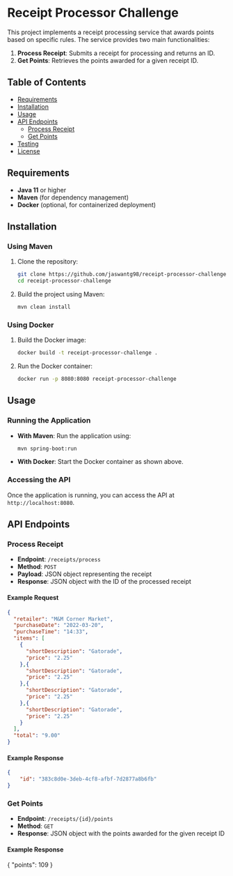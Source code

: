 # Receipt Processor Challenge

This project implements a receipt processing service that awards points based on specific rules. The service provides two main functionalities:

1. **Process Receipt**: Submits a receipt for processing and returns an ID.
2. **Get Points**: Retrieves the points awarded for a given receipt ID.

## Table of Contents
- [Requirements](#requirements)
- [Installation](#installation)
- [Usage](#usage)
- [API Endpoints](#api-endpoints)
  - [Process Receipt](#process-receipt)
  - [Get Points](#get-points)
- [Testing](#testing)
- [License](#license)

## Requirements
- **Java 11** or higher
- **Maven** (for dependency management)
- **Docker** (optional, for containerized deployment)

## Installation

### Using Maven
1. Clone the repository:
    ```bash
    git clone https://github.com/jaswantg98/receipt-processor-challenge.git
    cd receipt-processor-challenge
    ```

2. Build the project using Maven:
    ```bash
    mvn clean install
    ```

### Using Docker
1. Build the Docker image:
    ```bash
    docker build -t receipt-processor-challenge .
    ```

2. Run the Docker container:
    ```bash
    docker run -p 8080:8080 receipt-processor-challenge
    ```

## Usage

### Running the Application
- **With Maven**: Run the application using:
  ```bash
  mvn spring-boot:run
  ```
- **With Docker**: Start the Docker container as shown above.

### Accessing the API
Once the application is running, you can access the API at `http://localhost:8080`.

## API Endpoints

### Process Receipt
- **Endpoint**: `/receipts/process`
- **Method**: `POST`
- **Payload**: JSON object representing the receipt
- **Response**: JSON object with the ID of the processed receipt

#### Example Request
```json
{
  "retailer": "M&M Corner Market",
  "purchaseDate": "2022-03-20",
  "purchaseTime": "14:33",
  "items": [
    {
      "shortDescription": "Gatorade",
      "price": "2.25"
    },{
      "shortDescription": "Gatorade",
      "price": "2.25"
    },{
      "shortDescription": "Gatorade",
      "price": "2.25"
    },{
      "shortDescription": "Gatorade",
      "price": "2.25"
    }
  ],
  "total": "9.00"
}
```

#### Example Response
```json
{
    "id": "383c8d0e-3deb-4cf8-afbf-7d2877a8b6fb"
}
```

### Get Points
- **Endpoint**: `/receipts/{id}/points`
- **Method**: `GET`
- **Response**: JSON object with the points awarded for the given receipt ID

#### Example Response
{
    "points": 109
}
